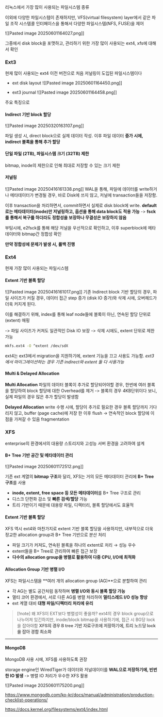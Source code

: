 
리눅스에서 가장 많이 사용되는 파일시스템 종류

이외에 다양한 파일시스템이 존재하지만, VFS(virtual filesystem) layer에서 같은 파일 조작 시스템콜 인터페이스을 통해서 다양한 파일시스템(NFS, FUSE)을 제어


![[Pasted image 20250601164027.png]]

그중에서 disk block을 포맷하고, 관리하기 위한 가장 많이 사용되는 ext4, xfs에 대해서 확인


### Ext3

현재 많이 사용되는 ext4 이전 버전으로 처음 저널링이 도입된 파일시스템이다

- ext disk layout
![[Pasted image 20250601164450.png]]

- ext3 journal
![[Pasted image 20250601164458.png]]


주요 특징으로
#### Indirect 기반 block 할당
![[Pasted image 20250320163107.png]]

파일 생성 시, direct block으로 실제 데이터 작성. 이후 파일 데이터 **증가 시에, indirect 블록을 통해 추가 할당**

#### 단일 파일 (2TB), 파일시스템 크기 (32TB) 제한

bitmap, inode의 제한으로 인해 최대로 저장할 수 있는 크기 제한


#### 저널링
![[Pasted image 20250416161338.png]]
WAL을 통해, 파일에 데이터를 write하거나 메타데이터가 변경될 경우, 바로 Disk에 쓰지 않고, 저널에 transaction들을 저장함.

이후 transaction을 처리하면서, commit하면서 실제로 disk block에 write.
**default로는 메타데이터(inode)만 저널링하고, 옵션을 통해 data block도 적용 가능**
-> **fsck를 통해서 복구를 하더라도 정합성을 보장하나 무결성은 보장하지 않음**

부팅시에, e2fsck를 통해 해당 저널을 우선적으로 확인하고, 이후 superblock에 메타데이터와 bitmap간 정합성 확인 

**만약 정합성에 문제가 발생 시, 롤백 진행**

### Ext4
현재 가장 많이 사용되는 파일시스템

#### Extent 기반 블록 할당
![[Pasted image 20250416161017.png]]
기존 Indirect block 기반 할당의 경우, 파일 사이즈가 커질 경우, 데이터 접근 step 증가 (disk IO 증가)와 삭제 시에, 오버헤드가 더욱 커지게 된다.

이를 해결하기 위해, index를 통해 leaf node들에 블록이 아닌, 연속된 할당 단위로 (extent) 매핑

-> 파일 사이즈가 커져도 일관적인 Disk IO 보장
-> 삭제 시에도, extent 단위로 제한 가능


```bash
mkfs.ext4 -O ^extent /dev/sdX
```

ext4는 ext3에서 migration을 지원하기에, extent 기능을 끄고 사용도 가능함.
*ext3에서 마이그레이션하는 경우 기존 indirect와 extent 둘 다 사용가능*


#### Multi & Delayed Allocation

**Multi Allocation**
파일의 데이터 블록이 추가로 할당되어야할 경우, 한번에 여러 블록을 할당하여 block 할당에 대한 Overhead를 제거 
-> 블록의 경우 4KB단위이다 보니, 실제 파일의 경우 많은 추가 할당이 발생함

**Delayed Allocation**
write 수행 시에, 할당이 추가로 필요한 경우 블록 할당까지 기다리지 않고, buffer (page cache)에 저장 한 이후 flush
-> 연속적인 block 할당에 이점을 가져갈 수 있음 fragmentation


### XFS

enterprise의 환경에서의 대용량 스토리지와 고성능 서버 환경을 고려하여 설계


#### B+ Tree 기반 공간 및 메타데이터 관리

![[Pasted image 20250601172512.png]]

기존 ext 계열의 **bitmap 구조**와 달리, XFS는 거의 모든 메타데이터 관리에 **B+ Tree 구조**를 사용

- **inode, extent, free space 등 모든 메타데이터**를 B+ Tree 구조로 관리
- 디스크 단편화 감소 및 **빠른 검색/할당** 가능
- 트리 기반이기 때문에 대용량 파일, 디렉터리, 블록 할당에서도 효율적


#### Extent 기반 블록 할당

XFS 역시 ext4와 마찬가지로 extent 기반 블록 할당을 사용하지만, 내부적으로 더욱 정교한 allocation group과 B+ Tree 기반으로 분산 처리

- 파일 크기가 커져도, 연속된 블록을 하나의 extent로 처리 → 성능 우수
- extent들을 B+ Tree로 관리하여 빠른 접근 보장
- **다수의 allocation group을 병렬로 활용하여 다중 CPU, I/O에 최적화**

#### Allocation Group 기반 병렬 I/O

XFS는 파일시스템을 **여러 개의 allocation group (AG)**으로 분할하여 관리

- 각 AG는 별도 공간처럼 동작하며 **병렬 I/O와 동시 블록 할당 가능**
- 멀티 코어 환경에서, 서로 다른 AG를 병렬 처리하여 **멀티스레드 I/O 성능 향상**
- ext 계열 대비 **대형 파일/디렉터리 처리에 유리**


> [!note] 왜 XFS이 EXT보다 병렬성이 좋을까?
> ext4의 경우 block group으로 나누어져 있긴하지만, inode/block bitmap을 사용하기에, 접근 시 BG당 lock을 잡아야함
> **XFS의 경우 B tree 기반 자료구조에 저장하기에, 트리 노드당 lock을 잡아 경합 최소화**



---

#### MongoDB

MongoDB 사용 시에, XFS를 사용하도록 권장

storage engine인 WiredTiger가 데이터와 저널데이터를 **WAL으로 저장하기에, 빈번한 IO 발생**
-> 병렬 IO 처리가 우수한 XFS 활용



![[Pasted image 20250601175200.png]]

https://www.mongodb.com/ko-kr/docs/manual/administration/production-checklist-operations/

https://docs.kernel.org/filesystems/ext4/index.html